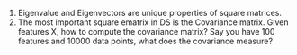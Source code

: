 1. Eigenvalue and Eigenvectors are unique properties of square matrices.
2. The most important square ematrix in DS is the Covariance matrix. Given features X, how to compute the covariance matrix? 
Say you have 100 features and 10000 data points, what does the covariance measure?
